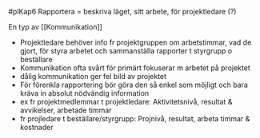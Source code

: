 #plKap6 
Rapportera = beskriva läget, sitt arbete, för projektledare (?)

En typ av [[Kommunikation]]
- Projektledare behöver info fr projektgruppen om arbetstimmar, vad de gjort, för styra arbetet och sammanställa rapporter t styrgrupp o beställare    
- Kommunikation ofta svårt för primärt fokuserar m arbetet på projektet
- dålig kommunikation ger fel bild av projektet 
- För förenkla rapportering bör göra den så enkel som möjligt och bara kräva in absolut nödvändig information
- ex fr projektmedlemmar t projektledare: Aktivitetsnivå, resultat & avvikelser, arbetade timmar
- fr projledare t beställare/styrgrupp: Projnivå, resultat, arbeta timmar & kostnader


